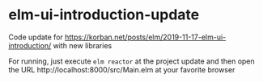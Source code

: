 # elm-ui-introduction-update

Code update for https://korban.net/posts/elm/2019-11-17-elm-ui-introduction/ with new libraries

For running, just execute `elm reactor` at the project update and then open
the URL http://localhost:8000/src/Main.elm at your favorite browser